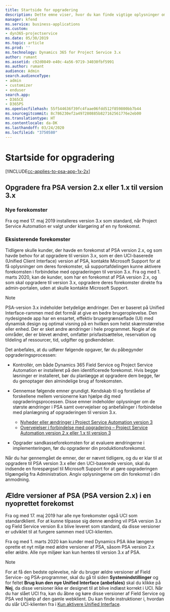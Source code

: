 ```yaml
---
title: Startside for opgradering
description: Dette emne viser, hvor du kan finde vigtige oplysninger om de nye og ændrede funktioner i Dynamics 365 Project Service Automation og processen for opgradering til den nyeste version.
manager: kfend
ms.service: business-applications
ms.custom:
- dyn365-projectservice
ms.date: 05/30/2019
ms.topic: article
ms.prod: ''
ms.technology: Dynamics 365 for Project Service 3.x
author: rumant
ms.assetid: c92d0849-e40c-4a56-9719-34030fbf5991
ms.author: rumant
audience: Admin
search.audienceType:
- admin
- customizer
- enduser
search.app:
- D365CE
- D365PS
ms.openlocfilehash: 55f544636f39fc4faae06fdd512f859800bb7b44
ms.sourcegitcommit: 8c786230ef2a497280885b827162561776e2eb00
ms.translationtype: HT
ms.contentlocale: da-DK
ms.lasthandoff: 03/24/2020
ms.locfileid: "3750580"
---
```

# <a name="upgrade-home-page"></a>Startside for opgradering

[!INCLUDE[cc-applies-to-psa-app-1x-2x](../includes/cc-applies-to-psa-app-1x-2x.md)]

## <a name="upgrade-from-psa-version-2x-or-1x-to-version-3x"></a>Opgradere fra PSA version 2.x eller 1.x til version 3.x

### <a name="new-instances"></a>Nye forekomster

Fra og med 17. maj 2019 installeres version 3.x som standard, når Project Service Automation er valgt under klargøring af en ny forekomst.

### <a name="existing-instances"></a>Eksisterende forekomster

Tidligere skulle kunder, der havde en forekomst af PSA version 2.x, og som havde behov for at opgradere til version 3.x, som er den UCI-baserede (Unified Client Interface) version af PSA, kontakte Microsoft Support for at få oplysninger om deres forekomster, så supportafdelingen kunne aktivere forekomsten i forbindelse med opgraderingen til version 3.x. Fra og med 1. marts 2020, kan de kunder, som har en forekomst af PSA version 2.x, og som skal opgradere til version 3.x, opgradere deres forekomster direkte fra admin-portalen, uden at skulle kontakte Microsoft Support.  

> [!NOTE]
> PSA-version 3.x indeholder betydelige ændringer. Den er baseret på Unified Interface-rammen med det formål at give en bedre brugeroplevelse. Den nydesignede app har en ensartet, effektiv brugergrænseflade (UI) med dynamisk design og optimal visning på en hvilken som helst skærmstørrelse eller enhed. Der er sket andre ændringer i hele programmet. Nogle af de områder, der er blevet ændret, omfatter prisfastsættelse, reservation og tildeling af ressourcer, tid, udgifter og godkendelser.

Det anbefales, at du udfører følgende opgaver, før du påbegynder opgraderingsprocessen:

- Kontrollér, om både Dynamics 365 Field Service og Project Service Automation er installeret på den identificerede forekomst. Hvis begge løsninger er installeret, bør du planlægge at opgradere dem begge, før du genoptager den almindelige brug af forekomsten.
- Gennemse følgende emner grundigt. Kendskab til og forståelse af forskellene mellem versionerne kan hjælpe dig med opgraderingsprocessen. Disse emner indeholder oplysninger om de største ændringer i PSA samt overvejelser og anbefalinger i forbindelse med planlægning af opgraderingen til version 3.x.

    - [Nyheder eller ændringer i Project Service Automation version 3](whats-new-changed-v3.md)
    - [Overvejelser i forbindelse med opgradering – Project Service Automation version 2.x eller 1.x til version 3](upgrade-v3.md)

- Opgrader sandkasseforekomsten for at evaluere ændringerne i implementeringen, før du opgraderer din produktionsforekomst.

Når du har gennemgået de emner, der er nævnt tidligere, og du er klar til at opgradere til PSA version 3.x eller den UCI-baserede version, skal du indsende en forespørgsel til Microsoft Support for at gøre opgraderingen tilgængelig fra Administration. Angiv oplysningerne om din forekomst i din anmodning.

## <a name="older-versions-of-psa-psa-version-2x-in-a-newly-created-instance"></a>Ældre versioner af PSA (PSA version 2.x) i en nyoprettet forekomst

Fra og med 17. maj 2019 har alle nye forekomster også UCI som standardklient. For at kunne tilpasse sig denne ændring vil PSA version 3.x og Field Service version 8.x blive leveret som standard, da disse versioner er udviklet til at fungere sammen med UCI-klienten.

Fra og med 1. marts 2020 kan kunder med Dynamics PSA ikke længere oprette et nyt miljø med ældre versioner af PSA, såsom PSA version 2.x eller ældre. Alle nye miljøer kan kun hentes til version 3.x af PSA.

> [!NOTE]
> For at få den bedste oplevelse, når du bruger ældre versioner af Field Service- og PSA-programmer, skal du gå til siden **Systemindstillinger** og for feltet **Brug kun den nye Unified Interface (anbefales)** skal du klikke på **Nej**, da disse versioner ikke er designet til at blive indlæst korrekt i UCI. Når du har slået UCI fra, kan du åbne og køre disse versioner af Field Service og PSA ved hjælp af den gamle webklient. Du kan finde instruktioner i, hvordan du slår UCI-klienten fra i [Kun aktivere Unified Interface](../admin/enable-unified-interface-only.md).
